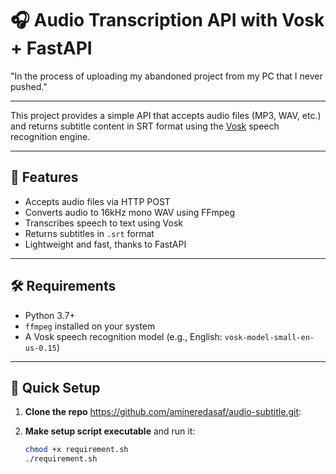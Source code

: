 # 🎧 Audio Transcription API with Vosk + FastAPI

"In the process of uploading my abandoned project from my PC that I never pushed."

----

This project provides a simple API that accepts audio files (MP3, WAV, etc.) and returns subtitle content in SRT format using the [Vosk](https://alphacephei.com/vosk/) speech recognition engine.

---

## 🚀 Features

- Accepts audio files via HTTP POST
- Converts audio to 16kHz mono WAV using FFmpeg
- Transcribes speech to text using Vosk
- Returns subtitles in `.srt` format
- Lightweight and fast, thanks to FastAPI

---

## 🛠️ Requirements

- Python 3.7+
- `ffmpeg` installed on your system
- A Vosk speech recognition model (e.g., English: `vosk-model-small-en-us-0.15`)

---

## 🧪 Quick Setup

1. **Clone the repo** https://github.com/amineredasaf/audio-subtitle.git:

2. **Make setup script executable** and run it:
   ```bash
   chmod +x requirement.sh
   ./requirement.sh
